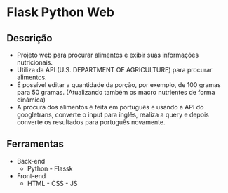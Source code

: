 # Flask Python Web

## Descrição
* Projeto web para procurar alimentos e exibir suas informações nutricionais.
* Utiliza da API (U.S. DEPARTMENT OF AGRICULTURE) para procurar alimentos.
* É possível editar a quantidade da porção, por exemplo, de 100 gramas para 50 gramas. (Atualizando também os macro nutrientes de forma dinâmica)
* A procura dos alimentos é feita em português e usando a API do googletrans, converte o input para inglês, realiza a query e depois converte os resultados para português novamente.

## Ferramentas
* Back-end
   - Python - Flassk
* Front-end
   - HTML - CSS - JS